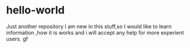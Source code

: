 # hello-world
Just another repository
I am new in this stuff,so I would like to learn information ,how it is works and i  will accept any help for more experient users.
gf
